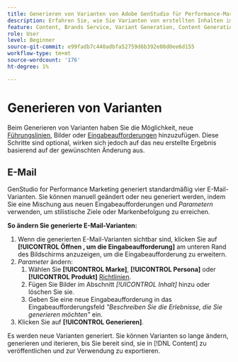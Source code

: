 ```yaml
---
title: Generieren von Varianten von Adobe GenStudio für Performance-Marketing-Inhalte
description: Erfahren Sie, wie Sie Varianten von erstellten Inhalten im Adobe GenStudio für Performance Marketing generieren.
feature: Content, Brands Service, Variant Generation, Content Generation
role: User
level: Beginner
source-git-commit: e99fadb7c440adbfa52759d6b392e08d0ee6d155
workflow-type: tm+mt
source-wordcount: '176'
ht-degree: 1%

---
```



# Generieren von Varianten

Beim Generieren von Varianten haben Sie die Möglichkeit, neue [Führungslinien](/help/user-guide/guidelines/overview.md), Bilder oder [Eingabeaufforderungen](/help/user-guide/effective-prompts.md) hinzuzufügen. Diese Schritte sind optional, wirken sich jedoch auf das neu erstellte Ergebnis basierend auf der gewünschten Änderung aus.

## E-Mail

GenStudio for Performance Marketing generiert standardmäßig vier E-Mail-Varianten. Sie können manuell geändert oder neu generiert werden, indem Sie eine Mischung aus neuen Eingabeaufforderungen und _Parametern_ verwenden, um stilistische Ziele oder Markenbefolgung zu erreichen.

**So ändern Sie generierte E-Mail-Varianten:**

1. Wenn die generierten E-Mail-Varianten sichtbar sind, klicken Sie auf **[!UICONTROL Öffnen , um die Eingabeaufforderung]** am unteren Rand des Bildschirms anzuzeigen, um die Eingabeaufforderung zu erweitern.
1. _Parameter_ ändern:
   1. Wählen Sie **[!UICONTROL Marke]**, **[!UICONTROL Persona]** oder **[!UICONTROL Produkt]** [Richtlinien](/help/user-guide/guidelines/overview.md).
   1. Fügen Sie Bilder im Abschnitt _[!UICONTROL Inhalt]_ hinzu oder löschen Sie sie.
   1. Geben Sie eine neue Eingabeaufforderung in das Eingabeaufforderungsfeld _&quot;Beschreiben Sie die Erlebnisse, die Sie generieren möchten&quot;_ ein.
1. Klicken Sie auf **[!UICONTROL Generieren]**.

Es werden neue Varianten generiert. Sie können Varianten so lange ändern, generieren und iterieren, bis Sie bereit sind, sie in [!DNL Content] zu veröffentlichen und zur Verwendung zu exportieren.
